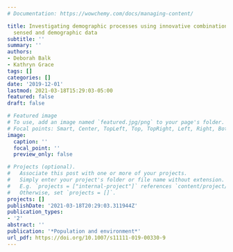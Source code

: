 ```yaml
---
# Documentation: https://wowchemy.com/docs/managing-content/

title: Investigating demographic processes using innovative combinations of remotely
  sensed and demographic data
subtitle: ''
summary: ''
authors:
- Deborah Balk
- Kathryn Grace
tags: []
categories: []
date: '2019-12-01'
lastmod: 2021-03-18T15:29:03-05:00
featured: false
draft: false

# Featured image
# To use, add an image named `featured.jpg/png` to your page's folder.
# Focal points: Smart, Center, TopLeft, Top, TopRight, Left, Right, BottomLeft, Bottom, BottomRight.
image:
  caption: ''
  focal_point: ''
  preview_only: false

# Projects (optional).
#   Associate this post with one or more of your projects.
#   Simply enter your project's folder or file name without extension.
#   E.g. `projects = ["internal-project"]` references `content/project/deep-learning/index.md`.
#   Otherwise, set `projects = []`.
projects: []
publishDate: '2021-03-18T20:29:03.311944Z'
publication_types:
- '2'
abstract: ''
publication: '*Population and environment*'
url_pdf: https://doi.org/10.1007/s11111-019-00330-9
---
```

